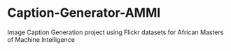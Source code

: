 # Caption-Generator-AMMI

Image Caption Generation project using Flickr datasets  for African Masters of Machine Intelligence

